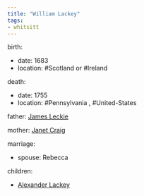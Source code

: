 ```yaml
---
title: "William Lackey"
tags:
- whitsitt
---
```


birth:
  - date: 1683
  - location: #Scotland or #Ireland 

death:
  - date: 1755
  - location: #Pennsylvania , #United-States 

father: [James Leckie](James%20Leckie.md)  

mother: [Janet Craig](Janet%20Craig.md)

marriage:
  - spouse: Rebecca  

children:
  - [Alexander Lackey](Alexander%20Lackey.md)
